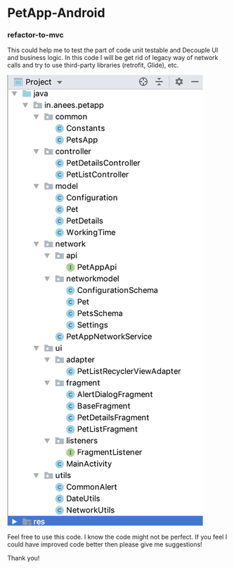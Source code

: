 # PetApp-Android 
 
 ### refactor-to-mvc
 
 This could help me to test the part of code unit testable and Decouple UI and business logic.
 In this code I will be get rid of legacy way of network calls and try to use third-party libraries
 (retrofit, Glide), etc.

![mvc pattern](https://github.com/developer-anees/PetApp-Android/blob/refactor-to-mvc/app/src/main/assets/present_mvc_code_arrangement.png)
 
Feel free to use this code.
I know the code might not be perfect. If you feel I could have improved code better then please give me suggestions!

Thank you!
